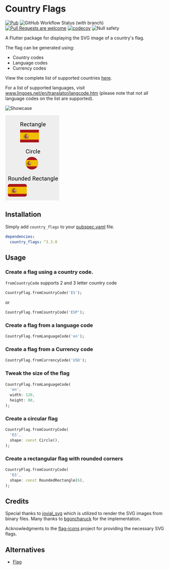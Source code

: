 # Country Flags

[![Pub](https://img.shields.io/pub/v/country_flags.svg)](https://pub.dev/packages/country_flags)
![GitHub Workflow Status (with branch)](https://img.shields.io/github/actions/workflow/status/arturograu/country_flags/main.yaml?branch=main)
[![Pull Requests are welcome](https://img.shields.io/badge/license-MIT-blue)](https://github.com/arturograu/country_flags/blob/master/LICENSE)
[![codecov](https://codecov.io/gh/arturograu/country_flags/branch/main/graph/badge.svg?token=NVFK3CAP1S)](https://codecov.io/gh/arturograu/country_flags)
![Null safety](https://img.shields.io/badge/null%20safety-true-brightgreen)

A Flutter package for displaying the SVG image of a country's flag.

The flag can be generated using:

- Country codes
- Language codes
- Currency codes

View the complete list of supported countries [here](https://www.iban.com/country-codes).

For a list of supported languages, visit www.lingoes.net/en/translator/langcode.htm (please note that not all language codes on the list are supported).

![Showcase](https://i.imgur.com/quh79th.gif)

![country_flag_shapes]

## Installation

Simply add `country_flags` to your [pubspec.yaml](https://flutter.io/using-packages/) file.

```yml
dependencies:
  country_flags: ^3.3.0
```

## Usage

### Create a flag using a country code.

`fromCountryCode` supports 2 and 3 letter country code

```dart
CountryFlag.fromCountryCode('ES');
```

or

```dart
CountryFlag.fromCountryCode('ESP');
```

### Create a flag from a language code

```dart
CountryFlag.fromLanguageCode('en');
```

### Create a flag from a Currency code

```dart
CountryFlag.fromCurrencyCode('USD');
```

### Tweak the size of the flag

```dart
CountryFlag.fromLanguageCode(
  'en',
  width: 120,
  height: 80,
);
```

### Create a circular flag

```dart
CountryFlag.fromCountryCode(
  'ES',
  shape: const Circle(),
);
```

### Create a rectangular flag with rounded corners

```dart
CountryFlag.fromCountryCode(
  'ES',
  shape: const RoundedRectangle(6),
);
```

## Credits

Special thanks to [jovial_svg](https://github.com/zathras/jovial_svg) which is utilized to render the SVG images from binary files.
Many thanks to [bgoncharuck](https://github.com/bgoncharuck) for the implementation.

Acknowledgments to the [flag-icons](https://github.com/lipis/flag-icons) project for providing the necessary SVG flags.

## Alternatives

- [Flag](https://github.com/LunaGao/flag_flutter)

[country_flag_shapes]: country_flag_shapes.png
